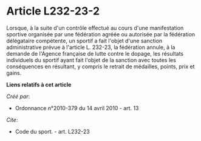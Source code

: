 # Article L232-23-2

Lorsque, à la suite d'un contrôle effectué au cours d'une manifestation sportive organisée par une fédération agréée ou
autorisée par la fédération délégataire compétente, un sportif a fait l'objet d'une sanction administrative prévue à
l'article L. 232-23, la fédération annule, à la demande de l'Agence française de lutte contre le dopage, les résultats
individuels du sportif ayant fait l'objet de la sanction avec toutes les conséquences en résultant, y compris le retrait de
médailles, points, prix et gains.

**Liens relatifs à cet article**

_Créé par_:

  - Ordonnance n°2010-379 du 14 avril 2010 - art. 13

_Cite_:

  - Code du sport. - art. L232-23
